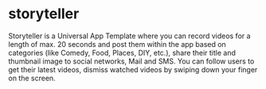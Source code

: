 # storyteller
Storyteller is a Universal App Template where you can record videos for a length of max. 20 seconds and post them within the app based on categories (like Comedy, Food, Places, DIY, etc.), share their title and thumbnail image to social networks, Mail and SMS.
You can follow users to get their latest videos, dismiss watched videos by swiping down your finger on the screen.

